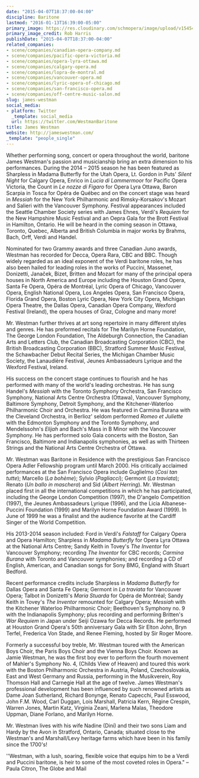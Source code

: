 ```yaml
---
date: "2015-04-07T18:37:00-04:00"
discipline: Baritone
lastmod: "2016-01-13T16:39:00-05:00"
primary_image: https://res.cloudinary.com/schmopera/image/upload/v1545409169/media/webhook-uploads/1452721145489/2016-01-13---James-Westman---pc-Rob-Harris.jpg.jpg
primary_image_credit: Rob Harris
publishDate: "2015-04-07T18:37:00-04:00"
related_companies:
- scene/companies/canadian-opera-company.md
- scene/companies/pacific-opera-victoria.md
- scene/companies/opera-lyra-ottawa.md
- scene/companies/calgary-opera.md
- scene/companies/lopra-de-montral.md
- scene/companies/vancouver-opera.md
- scene/companies/lyric-opera-of-chicago.md
- scene/companies/san-francisco-opera.md
- scene/companies/off-centre-music-salon.md
slug: james-westman
social_media:
- platform: Twitter
  _template: social_media
  url: https://twitter.com/WestmanBaritone
title: James Westman
website: http://jameswestman.com/
_template: "people_single"
---
```


<p>
	Whether performing song, concert or opera throughout the world, baritone James Westman's passion and musicianship bring an extra dimension to his performances. During the 2014 – 2015 season he has been featured as Sharpless in Madama Butterfly for the Utah Opera, Lt. Gordon in Puts' <em>Silent Night</em> for Calgary Opera, Enrico in <em>Lucia di Lammermoo</em>r for Pacific Opera Victoria, the Count in <em>Le nozze di Figaro</em> for Opera Lyra Ottawa, Baron Scarpia in Tosca for Opéra de Québec and on the concert stage was heard in <em>Messiah</em> for the New York Philharmonic and Rimsky-Korsakov's Mozart and Salieri with the Vancouver Symphony. Festival appearances included the Seattle Chamber Society series with James Ehnes, Verdi's <em>Requiem</em> for the New Hampshire Music Festival and an Oepra Gala for the Brott Festival in Hamilton, Ontario. He will be heard in the coming season in Ottawa, Toronto, Quebec, Alberta and British Columbia in major works by Brahms, Bach, Orff, Verdi and Handel.
</p>
<p>
	Nominated for two Grammy awards and three Canadian Juno awards, Westman has recorded for Decca, Opera Rara, CBC and BBC. Though widely regarded as an ideal exponent of the Verdi baritone roles, he has also been hailed for leading roles in the works of Puccini, Massenet, Donizetti, Janaček, Bizet, Britten and Mozart for many of the principal opera houses in North America and Europe including the Houston Grand Opera, Santa Fe Opera, Opéra de Montréal, Lyric Opera of Chicago, Vancouver Opera, English National Opera, Los Angeles Opera, San Francisco Opera, Florida Grand Opera, Boston Lyric Opera, New York City Opera, Michigan Opera Theatre, the Dallas Opera, Canadian Opera Company, Wexford Festival (Ireland), the opera houses of Graz, Cologne and many more!
</p>
<p>
	Mr. Westman further thrives at art song repertoire in many different styles and genres. He has preformed recitals for The Marilyn Horne Foundation, The George London Foundation, The Aldeburgh Connection, the Canadian Arts and Letters Club, the Canadian Broadcasting Corporation (CBC), the British Broadcasting Corporation (BBC), Stratford Summer Music Festival, the Schawbacher Debut Recital Series, the Michigan Chamber Music Society, the Lanaudière Festival, Jeunes Ambassadeurs Lyrique and the Wexford Festival, Ireland.
</p>
<p>
	His success on the concert stage continues to flourish and he has performed with many of the world's leading orchestras. He has sung Handel's <em>Messiah</em> with the Toronto Symphony Orchestra, San Francisco Symphony, National Arts Centre Orchestra (Ottawa), Vancouver Symphony, Baltimore Symphony, Detroit Symphony, and the Kitchener-Waterloo Philharmonic Choir and Orchestra. He was featured in Carmina Burana with the Cleveland Orchestra, in Berlioz' seldom performed <em>Romeo et Juliette </em>with the Edmonton Symphony and the Toronto Symphony, and Mendelssohn's <em>Elijah</em> and Bach's Mass in B Minor with the Vancouver Symphony. He has performed solo Gala concerts with the Boston, San Francisco, Baltimore and Indianapolis symphonies, as well as with Thirteen Strings and the National Arts Centre Orchestra of Ottawa.
</p>
<p>
	Mr. Westman was Baritone in Residence with the prestigious San Francisco Opera Adler Fellowship program until March 2000. His critically acclaimed performances at the San Francisco Opera include Guglielmo (<em>Cosi tan tutte</em>); Marcello (<em>La bohème</em>); Sylvio (<em>Pagliacci</em>); Germont (<em>La traviata</em>); Renato (<em>Un ballo in maschera</em>) and Sid (<em>Albert Herring</em>). Mr. Westman placed first in all the international competitions in which he has participated, including the George London Competition (1997), the D'angelo Competition (1997), the Jeunes Ambassadeurs Lyrique (1996), and the Licia Albanese-Puccini Foundation (1999) and Marilyn Horne Foundation Award (1999). In June of 1999 he was a finalist and the audience favorite at the Cardiff Singer of the World Competition.
</p>
<p>
	His 2013-2014 season included: Ford in Verdi's <em>Falstaff</em> for Calgary Opera and Opera Hamilton; Sharpless in <em>Madama Butterfly</em> for Opera Lyra Ottawa at the National Arts Centre; Sandy Keith in Tovey's <em>The Inventor</em> for Vancouver Symphony; recording <em>The Inventor </em>for CBC records; <em>Carmina Burana</em> with Toronto and Vancouver symphonies; and recording a CD of English, American, and Canadian songs for Sony BMG, England with Stuart Bedford.
</p>
<p>
	Recent performance credits include Sharpless in<em> Madama Butterfly</em> for Dallas Opera and Santa Fe Opera; Germont in <em>La traviata</em> for Vancouver Opera; Talbot in Donizetti's <em>Maria Stuarda</em> for Opéra de Montréal; Sandy Keith in Tovey's <em>The Inventor</em> remounted for Calgary Opera; <em>Messiah</em> with the Kitchener Waterloo Philharmonic Choir; Beethoven's Symphony no. 9 with the Indianapolis Symphony; plus recording and performing Britten's <em>War Requiem</em> in Japan under Seiji Ozawa for Decca Records. He performed at Houston Grand Opera's 50th anniversary Gala with Sir Elton John, Bryn Terfel, Frederica Von Stade, and Renee Fleming, hosted by Sir Roger Moore.
</p>
<p>
	Formerly a successful boy treble, Mr. Westman toured with the American Boys Choir, the Paris Boys Choir and the Vienna Boys Choir. Known as Jamie Westman, he was the first boy ever to perform the fourth movement of Mahler's Symphony No. 4, (Childs View of Heaven) and toured this work with the Boston Philharmonic Orchestra in Austria, Poland, Czechoslovakia, East and West Germany and Russia, performing in the Musikverein, Roy Thomson Hall and Carnegie Hall at the age of twelve. James Westman's professional development has been influenced by such renowned artists as Dame Joan Sutherland, Richard Bonynge, Renato Capecchi, Paul Esswood, John F.M. Wood, Carl Duggan, Lois Marshall, Patricia Kern, Régine Crespin, Warren Jones, Martin Katz, Virginia Zeani, Marlena Malas, Theodore Uppman, Diane Forlano, and Marilyn Horne.
</p>
<p>
	Mr. Westman lives with his wife Nadine (Dini) and their two sons Liam and Hardy by the Avon in Stratford, Ontario, Canada; situated close to the Westman's and Marshall/Levy heritage farms which have been in his family since the 1700's!
</p>
<p>
	''Westman, with a lush, soaring, flexible voice that equips him to be a Verdi and Puccini baritone, is heir to some of the most coveted roles in Opera." – Paula Citron, The Globe and Mail
</p>
